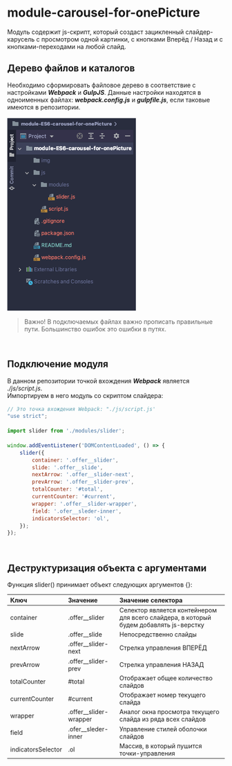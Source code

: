 # module-carousel-for-onePicture
Модуль содержит js-скрипт, который создаст зацикленный слайдер-карусель с просмотром одной картинки, с кнопками Вперёд / Назад и с кнопками-переходами на любой слайд.
<br />
## Дерево файлов и каталогов
Необходимо сформировать файловое дерево в соответствие с настройками ___Webpack___ и ___GulpJS___. Данные настройки находятся в одноименных файлах: ___webpack.config.js___ и ___gulpfile.js___, если таковые имеются в репозитории.
<br />
<br />
![files](./img/files.png)
> Важно! В подключаемых файлах важно прописать правильные пути. Большинство ошибок это ошибки в путях.

<br />

## Подключение модуля
В данном репозитории точкой вхождения ___Webpack___ является _./js/script.js_.
<br /> Импортируем в него модуль со скриптом слайдера:
```javascript
// Это точка вхождения Webpack: "./js/script.js'
"use strict";

import slider from './modules/slider';

window.addEventListener('DOMContentLoaded', () => {
    slider({
        container: '.offer__slider',
        slide: '.offer__slide',
        nextArrow: '.offer__slider-next',
        prevArrow: '.offer__slider-prev',
        totalCounter: '#total',
        currentCounter: '#current',
        wrapper: '.offer__slider-wrapper',
        field: '.ofer__sleder-inner',
        indicatorsSelector: 'ol',
    });
});
```
<br />

## Деструктуризация объекта с аргументами
Функция slider() принимает объект следующих аргументов {}:

| Ключ | Значение | Значение селектора | 
| :---- | :---- | :--- |
| container | .offer__slider | Селектор является контейнером для всего слайдера, в который будем добавлять js-верстку |
| slide | .offer__slide | Непосредственно слайды |
| nextArrow | .offer__slider-next | Стрелка управления ВПЕРЁД|
| prevArrow | .offer__slider-prev | Стрелка управления НАЗАД |
| totalCounter | #total | Отображает общее количество слайдов |
| currentCounter | #current | Отображает номер текущего слайда |
| wrapper | .offer__slider-wrapper | Аналог окна просмотра текущего слайда из ряда всех слайдов |
| field | .ofer__sleder-inner | Управление стилей оболочки слайдов |
| indicatorsSelector | .ol | Массив, в который пушится точки-управления |

